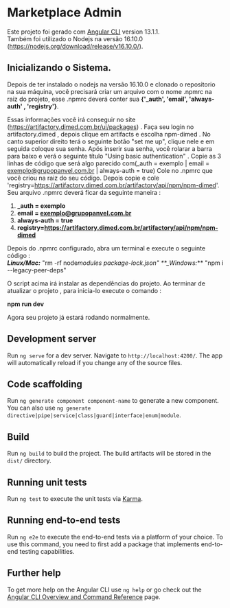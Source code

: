 # Marketplace Admin

Este projeto foi gerado com [Angular CLI](https://github.com/angular/angular-cli) version 13.1.1.  
Também foi utilizado o Nodejs na versão 16.10.0 (https://nodejs.org/download/release/v16.10.0/).

## Inicializando o Sistema.

Depois de ter instalado o nodejs na versão 16.10.0 e clonado o repositorio na sua máquina, você precisará criar um arquivo com o nome .npmrc na raiz do projeto, esse .npmrc deverá conter sua **{'\_auth', 'email', 'always-auth' , 'registry'}**.

Essas informações você irá conseguir no site (https://artifactory.dimed.com.br/ui/packages) .
Faça seu login no artifactory.dimed , depois clique em artifacts e escolha npm-dimed .
No canto superior direito terá o seguinte botão "set me up", clique nele e em seguida coloque sua senha.
Após inserir sua senha, você rolarar a barra para baixo e verá o seguinte título "Using basic authentication" .
Copie as 3 linhas de código que será algo parecido com(\_auth = exemplo | email = exemplo@grupopanvel.com.br | always-auth = true)
Cole no .npmrc que você criou na raiz do seu código.
Depois copie e cole 'registry=https://artifactory.dimed.com.br/artifactory/api/npm/npm-dimed'.
Seu arquivo .npmrc deverá ficar da seguinte maneira :

1. **\_auth = exemplo**
2. **email = exemplo@grupopanvel.com.br**
3. **always-auth = true**
4. **registry=https://artifactory.dimed.com.br/artifactory/api/npm/npm-dimed**

Depois do .npmrc configurado, abra um terminal e execute o seguinte código :  
**_Linux/Mac:_** "rm -rf node*modules package-lock.json"
\*\*\_Windows:*\*\* "npm i --legacy-peer-deps"

O script acima irá instalar as dependências do projeto.
Ao terminar de atualizar o projeto , para inicia-lo execute o comando :

**npm run dev**

Agora seu projeto já estará rodando normalmente.

## Development server

Run `ng serve` for a dev server. Navigate to `http://localhost:4200/`. The app will automatically reload if you change any of the source files.

## Code scaffolding

Run `ng generate component component-name` to generate a new component. You can also use `ng generate directive|pipe|service|class|guard|interface|enum|module`.

## Build

Run `ng build` to build the project. The build artifacts will be stored in the `dist/` directory.

## Running unit tests

Run `ng test` to execute the unit tests via [Karma](https://karma-runner.github.io).

## Running end-to-end tests

Run `ng e2e` to execute the end-to-end tests via a platform of your choice. To use this command, you need to first add a package that implements end-to-end testing capabilities.

## Further help

To get more help on the Angular CLI use `ng help` or go check out the [Angular CLI Overview and Command Reference](https://angular.io/cli) page.
